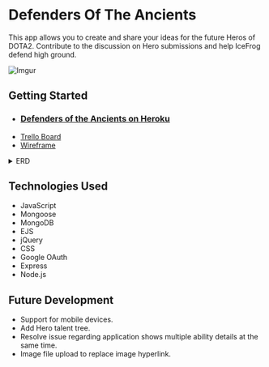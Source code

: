 # Defenders Of The Ancients

This app allows you to create and share your ideas for the future Heros of DOTA2. Contribute to the discussion on Hero submissions and help IceFrog defend high ground.


![Imgur](https://i.imgur.com/bSG1848.png)

## Getting Started
- ### [Defenders of the Ancients on Heroku](https://defenders-of-the-ancients.herokuapp.com/heros)
- [Trello Board](https://trello.com/b/XuYdxbP6/p2)
- [Wireframe](https://whimsical.com/p2-JVfr7HxzKzu3C5ApG6chfY)
<details>
<summary>ERD</summary>

![Imgur](https://i.imgur.com/0WGRejv.png)
</details>

## Technologies Used
- JavaScript
- Mongoose
- MongoDB
- EJS
- jQuery
- CSS
- Google OAuth
- Express
- Node.js


## Future Development
- Support for mobile devices.
- Add Hero talent tree.
- Resolve issue regarding application shows multiple ability details at the same time.
- Image file upload to replace image hyperlink.